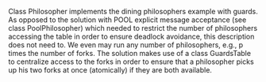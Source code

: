 Class Philosopher implements the dining philosophers example with guards.
As opposed to the solution with POOL explicit message acceptance (see class PoolPhilosopher) which needed to restrict the number of philosophers accessing the table in order to ensure deadlock avoidance, this description does not need to.
We even may run any number of philosophers, e.g., p times the number of forks.
The solution makes use of a class GuardsTable to centralize access to the forks in order to ensure that a philosopher picks up his two forks at once (atomically) if they are both available.